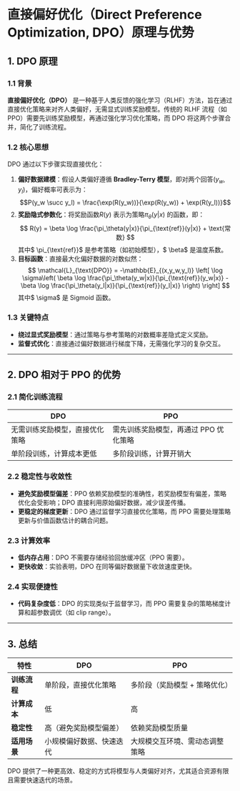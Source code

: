 # 直接偏好优化（Direct Preference Optimization, DPO）原理与优势

## 1. DPO 原理

### 1.1 背景
**直接偏好优化（DPO）** 是一种基于人类反馈的强化学习（RLHF）方法，旨在通过直接优化策略来对齐人类偏好，无需显式训练奖励模型。传统的 RLHF 流程（如 PPO）需要先训练奖励模型，再通过强化学习优化策略，而 DPO 将这两个步骤合并，简化了训练流程。

### 1.2 核心思想
DPO 通过以下步骤实现直接优化：
1. **偏好数据建模**：假设人类偏好遵循 **Bradley-Terry 模型**，即对两个回答$(y_w, y_l)$，偏好概率可表示为：
$$P(y_w \succ y_l) = \frac{\exp(R(y_w))}{\exp(R(y_w)) + \exp(R(y_l))}$$
2. **奖励隐式参数化**：将奖励函数$R(y)$ 表示为策略$\pi_\theta(y|x)$ 的函数，即：
   $$
   R(y) = \beta \log \frac{\pi_\theta(y|x)}{\pi_{\text{ref}}(y|x)} + \text{常数}
   $$
   其中$ \pi_{\text{ref}}$ 是参考策略（如初始模型），$ \beta$ 是温度系数。
3. **目标函数**：直接最大化偏好数据的对数似然：
   $$
   \mathcal{L}_{\text{DPO}} = -\mathbb{E}_{(x,y_w,y_l)} \left[ \log \sigma\left( \beta \log \frac{\pi_\theta(y_w|x)}{\pi_{\text{ref}}(y_w|x)} - \beta \log \frac{\pi_\theta(y_l|x)}{\pi_{\text{ref}}(y_l|x)} \right) \right]
   $$
   其中$ \sigma$ 是 Sigmoid 函数。

### 1.3 关键特点
- **绕过显式奖励模型**：通过策略与参考策略的对数概率差隐式定义奖励。
- **监督式优化**：直接通过偏好数据进行梯度下降，无需强化学习的复杂交互。

---

## 2. DPO 相对于 PPO 的优势

### 2.1 简化训练流程
| **DPO** | **PPO** |
|---------|---------|
| 无需训练奖励模型，直接优化策略 | 需先训练奖励模型，再通过 PPO 优化策略 |
| 单阶段训练，计算成本更低 | 多阶段训练，计算开销大 |

### 2.2 稳定性与收敛性
- **避免奖励模型偏差**：PPO 依赖奖励模型的准确性，若奖励模型有偏差，策略优化会受影响；DPO 直接利用原始偏好数据，减少误差传播。
- **更稳定的梯度更新**：DPO 通过监督学习直接优化策略，而 PPO 需要处理策略更新与价值函数估计的耦合问题。

### 2.3 计算效率
- **低内存占用**：DPO 不需要存储经验回放缓冲区（PPO 需要）。
- **更快收敛**：实验表明，DPO 在同等偏好数据量下收敛速度更快。

### 2.4 实现便捷性
- **代码复杂度低**：DPO 的实现类似于监督学习，而 PPO 需要复杂的策略梯度计算和超参数调优（如 clip range）。

---

## 3. 总结
| **特性**       | **DPO**                              | **PPO**                              |
|----------------|--------------------------------------|--------------------------------------|
| **训练流程**   | 单阶段，直接优化策略                 | 多阶段（奖励模型 + 策略优化）        |
| **计算成本**   | 低                                   | 高                                   |
| **稳定性**     | 高（避免奖励模型偏差）               | 依赖奖励模型质量                     |
| **适用场景**   | 小规模偏好数据、快速迭代             | 大规模交互环境、需动态调整策略       |

DPO 提供了一种更高效、稳定的方式将模型与人类偏好对齐，尤其适合资源有限且需要快速迭代的场景。